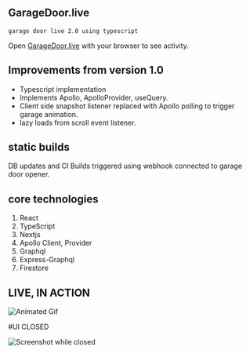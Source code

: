 ## GarageDoor.live


```
garage door live 2.0 using typescript
```

Open [GarageDoor.live](https://garagedoor.live) with your browser to see activity.



## Improvements from version 1.0
- Typescript implementation
- Implements Apollo, ApolloProvider, useQuery.
- Client side snapshot listener replaced with Apollo polling to trigger garage animation.
- lazy loads from scroll event listener.


## static builds 

DB updates and CI Builds triggered using webhook connected to garage door opener. 


## core technologies
1. React
2. TypeScript
1. Nextjs 
1. 	Apollo Client, Provider
1. 	Graphql
1. 	Express-Graphql
1. 	Firestore

## LIVE, IN ACTION 
![Animated Gif](https://storage.googleapis.com/joelholmbergdotcom.appspot.com/garagedoor.gif)

#UI CLOSED

![Screenshot while closed ](https://storage.googleapis.com/joelholmbergdotcom.appspot.com/images/garagedoorlive.png)


	